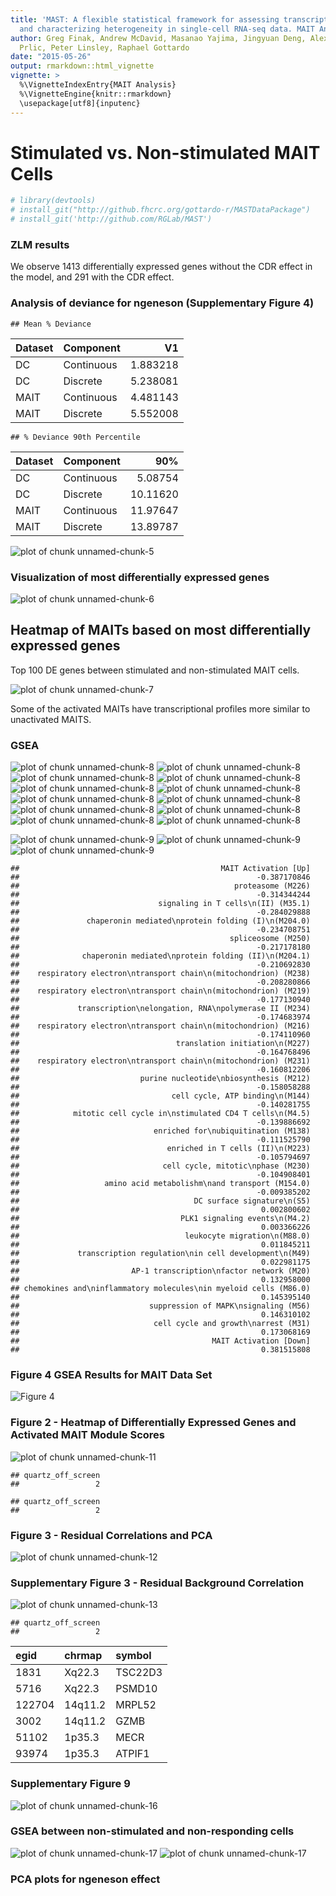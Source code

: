 ```yaml
---
title: 'MAST: A flexible statistical framework for assessing transcriptional changes
  and characterizing heterogeneity in single-cell RNA-seq data. MAIT Analysis.'
author: Greg Finak, Andrew McDavid, Masanao Yajima, Jingyuan Deng, Alex Shalek, Martin
  Prlic, Peter Linsley, Raphael Gottardo
date: "2015-05-26"
output: rmarkdown::html_vignette
vignette: >
  %\VignetteIndexEntry{MAIT Analysis}
  %\VignetteEngine{knitr::rmarkdown}
  \usepackage[utf8]{inputenc}
---
```

# Stimulated vs. Non-stimulated MAIT Cells


```r
# library(devtools)
# install_git("http://github.fhcrc.org/gottardo-r/MASTDataPackage")
# install_git('http://github.com/RGLab/MAST')
```

















### ZLM results



We observe 1413 differentially expressed genes without the CDR effect in the model, and 291 with the CDR effect.

### Analysis of deviance for ngeneson (Supplementary Figure 4)




```
## Mean % Deviance
```



|Dataset |Component  |       V1|
|:-------|:----------|--------:|
|DC      |Continuous | 1.883218|
|DC      |Discrete   | 5.238081|
|MAIT    |Continuous | 4.481143|
|MAIT    |Discrete   | 5.552008|

```
## % Deviance 90th Percentile
```



|Dataset |Component  |      90%|
|:-------|:----------|--------:|
|DC      |Continuous |  5.08754|
|DC      |Discrete   | 10.11620|
|MAIT    |Continuous | 11.97647|
|MAIT    |Discrete   | 13.89787|

![plot of chunk unnamed-chunk-5](figure/unnamed-chunk-5-1.png) 

### Visualization of most differentially expressed genes

![plot of chunk unnamed-chunk-6](figure/unnamed-chunk-6-1.png) 

## Heatmap of MAITs based on most differentially expressed genes

Top 100 DE genes between stimulated and non-stimulated MAIT cells. 

![plot of chunk unnamed-chunk-7](figure/unnamed-chunk-7-1.png) 

Some of the activated MAITs have transcriptional profiles more similar to unactivated MAITS.

### GSEA








<!-- ### Visualization of most enriched modules -->

![plot of chunk unnamed-chunk-8](figure/unnamed-chunk-8-1.png) ![plot of chunk unnamed-chunk-8](figure/unnamed-chunk-8-2.png) ![plot of chunk unnamed-chunk-8](figure/unnamed-chunk-8-3.png) ![plot of chunk unnamed-chunk-8](figure/unnamed-chunk-8-4.png) ![plot of chunk unnamed-chunk-8](figure/unnamed-chunk-8-5.png) ![plot of chunk unnamed-chunk-8](figure/unnamed-chunk-8-6.png) ![plot of chunk unnamed-chunk-8](figure/unnamed-chunk-8-7.png) ![plot of chunk unnamed-chunk-8](figure/unnamed-chunk-8-8.png) ![plot of chunk unnamed-chunk-8](figure/unnamed-chunk-8-9.png) ![plot of chunk unnamed-chunk-8](figure/unnamed-chunk-8-10.png) ![plot of chunk unnamed-chunk-8](figure/unnamed-chunk-8-11.png) ![plot of chunk unnamed-chunk-8](figure/unnamed-chunk-8-12.png) 

<!-- ### Visualization of module "scores" for stimulated and unstimulated cells -->





![plot of chunk unnamed-chunk-9](figure/unnamed-chunk-9-1.png) ![plot of chunk unnamed-chunk-9](figure/unnamed-chunk-9-2.png) ![plot of chunk unnamed-chunk-9](figure/unnamed-chunk-9-3.png) 

```
##                                             MAIT Activation [Up] 
##                                                     -0.387170846 
##                                                proteasome (M226) 
##                                                     -0.314344244 
##                               signaling in T cells\n(II) (M35.1) 
##                                                     -0.284029888 
##               chaperonin mediated\nprotein folding (I)\n(M204.0) 
##                                                     -0.234708751 
##                                               spliceosome (M250) 
##                                                     -0.217178180 
##              chaperonin mediated\nprotein folding (II)\n(M204.1) 
##                                                     -0.210692830 
##    respiratory electron\ntransport chain\n(mitochondrion) (M238) 
##                                                     -0.208280866 
##    respiratory electron\ntransport chain\n(mitochondrion) (M219) 
##                                                     -0.177130940 
##             transcription\nelongation, RNA\npolymerase II (M234) 
##                                                     -0.174683974 
##    respiratory electron\ntransport chain\n(mitochondrion) (M216) 
##                                                     -0.174110960 
##                                   translation initiation\n(M227) 
##                                                     -0.164768496 
##    respiratory electron\ntransport chain\n(mitochondrion) (M231) 
##                                                     -0.160812206 
##                           purine nucleotide\nbiosynthesis (M212) 
##                                                     -0.158058288 
##                                  cell cycle, ATP binding\n(M144) 
##                                                     -0.140281755 
##            mitotic cell cycle in\nstimulated CD4 T cells\n(M4.5) 
##                                                     -0.139886692 
##                              enriched for\nubiquitination (M138) 
##                                                     -0.111525790 
##                                 enriched in T cells (II)\n(M223) 
##                                                     -0.105794697 
##                                cell cycle, mitotic\nphase (M230) 
##                                                     -0.104908401 
##                   amino acid metabolishm\nand transport (M154.0) 
##                                                     -0.009385202 
##                                       DC surface signature\n(S5) 
##                                                      0.002800602 
##                                    PLK1 signaling events\n(M4.2) 
##                                                      0.003366226 
##                                     leukocyte migration\n(M88.0) 
##                                                      0.011845211 
##             transcription regulation\nin cell development\n(M49) 
##                                                      0.022981175 
##                         AP-1 transcription\nfactor network (M20) 
##                                                      0.132958000 
## chemokines and\ninflammatory molecules\nin myeloid cells (M86.0) 
##                                                      0.145395140 
##                             suppression of MAPK\nsignaling (M56) 
##                                                      0.146310102 
##                              cell cycle and growth\narrest (M31) 
##                                                      0.173068169 
##                                           MAIT Activation [Down] 
##                                                      0.381515808
```


<!-- ### Module heatmap of discrete, continuous and combined -->








### Figure 4 GSEA Results for MAIT Data Set

![Figure 4](figure/unnamed-chunk-10-1.png) 





### Figure 2 - Heatmap of Differentially Expressed Genes and Activated MAIT Module Scores

![plot of chunk unnamed-chunk-11](figure/unnamed-chunk-11-1.png) 


<!-- ### Correlation of residuals across all cells using top 20 DE genes -->





<!-- ### Differentially expressed genes without Ngeneson -->



<!-- ### Visualization of correlation in residuals amongst genes -->




<!-- ### Visualization of correlation in residuals amongst genes (no ngeneson) -->



<!-- ### PCA of residuals (model with ngeneson) -->




```
## quartz_off_screen 
##                 2
```


```
## quartz_off_screen 
##                 2
```

### Figure 3 - Residual Correlations and PCA

![plot of chunk unnamed-chunk-12](figure/unnamed-chunk-12-1.png) 

<!-- ### Network estimation from residuals -->



<!-- ### Network estimates without ngeneson -->



<!-- ### Background correlation adjusting for ngeneson -->



### Supplementary Figure 3 - Residual Background Correlation

![plot of chunk unnamed-chunk-13](figure/unnamed-chunk-13-1.png) 

<!--  ### Differential expression amongst Stimulated Cells for the outliers vs  non-outliers. -->



<!-- ### Differential expression amongst non-activated cells (Stimulated and  non-stimulated). -->





```
## quartz_off_screen 
##                 2
```



|egid   |chrmap  |symbol  |
|:------|:-------|:-------|
|1831   |Xq22.3  |TSC22D3 |
|5716   |Xq22.3  |PSMD10  |
|122704 |14q11.2 |MRPL52  |
|3002   |14q11.2 |GZMB    |
|51102  |1p35.3  |MECR    |
|93974  |1p35.3  |ATPIF1  |

### Supplementary Figure 9

![plot of chunk unnamed-chunk-16](figure/unnamed-chunk-16-1.png) 


### GSEA between non-stimulated and non-responding cells

![plot of chunk unnamed-chunk-17](figure/unnamed-chunk-17-1.png) ![plot of chunk unnamed-chunk-17](figure/unnamed-chunk-17-2.png) 

<!-- ### ngeneson effect -->



### PCA plots for ngeneson effect












